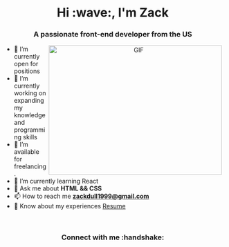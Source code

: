 <h1 align="center">Hi :wave:, I'm Zack</h1>
<h3 align="center">A passionate front-end developer from the US</h3>

<a target="_blank" align="center">
  <img align="right" top="500" height="300" width="400" alt="GIF" src="https://media.giphy.com/media/SWoSkN6DxTszqIKEqv/giphy.gif">
</a>

- :telescope: I’m currently open for positions
- :seedling: I’m currently working on expanding my knowledge and programming skills
- :handshake: I’m available for freelancing.
- :seedling: I’m currently learning React
- :speech_balloon: Ask me about **HTML && CSS**
- :mailbox: How to reach me **zackdull1999@gmail.com**
- :page_facing_up: Know about my experiences <a href="linktocv" target="blank">Resume</a>

<br/>

<h3 align="center" >Connect with me :handshake: </h3>
